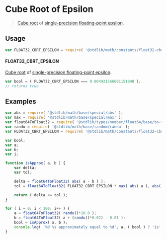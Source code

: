 # Cube Root of Epsilon

> [Cube root][@stdlib/math/base/special/cbrt] of [single-precision floating-point epsilon][@stdlib/math/constants/float32-eps].

<section class="usage">

## Usage

```javascript
var FLOAT32_CBRT_EPSILON = require( '@stdlib/math/constants/float32-cbrt-eps' );
```

#### FLOAT32_CBRT_EPSILON

[Cube root][@stdlib/math/base/special/cbrt] of [single-precision floating-point epsilon][@stdlib/math/constants/float32-eps].

```javascript
var bool = ( FLOAT32_CBRT_EPSILON === 0.004921566601151848 );
// returns true
```

</section>

<!-- /.usage -->

<section class="examples">

## Examples

```javascript
var abs = require( '@stdlib/math/base/special/abs' );
var max = require( '@stdlib/math/base/special/max' );
var float64ToFloat32 = require( '@stdlib/types/number/float64/base/to-float32' );
var randu = require( '@stdlib/math/base/random/randu' );
var FLOAT32_CBRT_EPSILON = require( '@stdlib/math/constants/float32-cbrt-eps' );

var bool;
var a;
var b;
var i;

function isApprox( a, b ) {
    var delta;
    var tol;

    delta = float64ToFloat32( abs( a - b ) );
    tol = float64ToFloat32( FLOAT32_CBRT_EPSILON * max( abs( a ), abs( b ) ) );

    return ( delta <= tol );
}

for ( i = 0; i < 100; i++ ) {
    a = float64ToFloat32( randu()*10.0 );
    b = float64ToFloat32( a + (randu()*0.02) - 0.01 );
    bool = isApprox( a, b );
    console.log( '%d %s approximately equal to %d', a, ( bool ) ? 'is' : 'is not', b );
}
```

</section>

<!-- /.examples -->

<section class="links">

[@stdlib/math/base/special/cbrt]: https://github.com/stdlib-js/stdlib/tree/develop/lib/node_modules/%40stdlib/math/base/special/cbrt

[@stdlib/math/constants/float32-eps]: https://github.com/stdlib-js/stdlib/tree/develop/lib/node_modules/%40stdlib/math/constants/float32-eps

</section>

<!-- /.links -->

